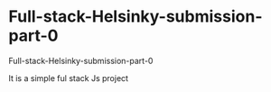 
# Full-stack-Helsinky-submission-part-0


Full-stack-Helsinky-submission-part-0


It is a simple ful stack Js project  



 
